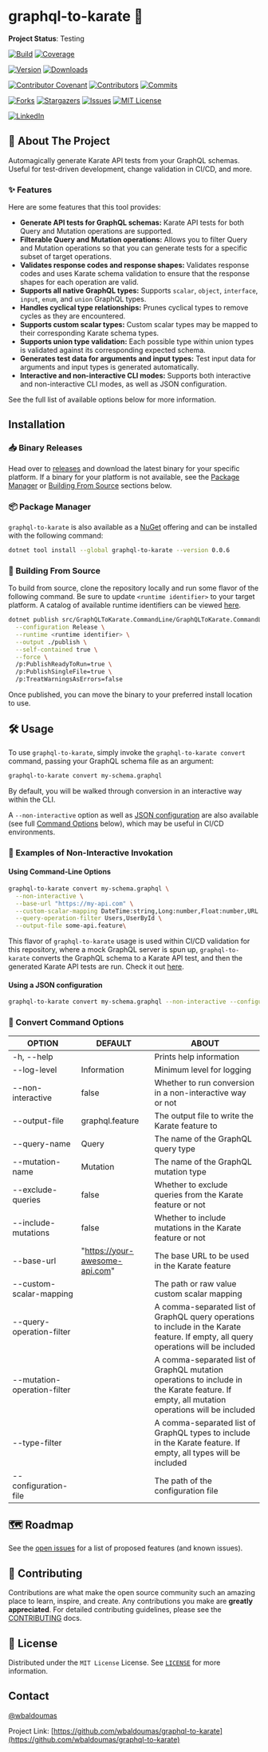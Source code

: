 # graphql-to-karate 🚀

**Project Status**: Testing

[![Build][github-checks-shield]][github-checks-url]
[![Coverage][coverage-shield]][coverage-url]

[![Version][nuget-version-shield]][nuget-url]
[![Downloads][nuget-downloads-shield]][nuget-url]

[![Contributor Covenant][contributor-covenant-shield]][contributor-covenant-url]
[![Contributors][contributors-shield]][contributors-url]
[![Commits][last-commit-shield]][last-commit-url]

[![Forks][forks-shield]][forks-url]
[![Stargazers][stars-shield]][stars-url]
[![Issues][issues-shield]][issues-url]
[![MIT License][license-shield]][license-url]

[![LinkedIn][linkedin-shield]][linkedin-url]

## 🎯 About The Project

Automagically generate Karate API tests from your GraphQL schemas. Useful for test-driven development, change validation in CI/CD, and more.


### ✨ Features

Here are some features that this tool provides:

- **Generate API tests for GraphQL schemas:** Karate API tests for both Query and Mutation operations are supported.
- **Filterable Query and Mutation operations:** Allows you to filter Query and Mutation operations so that you can generate tests for a specific subset of target operations.
- **Validates response codes and response shapes:** Validates response codes and uses Karate schema validation to ensure that the response shapes for each operation are valid.
- **Supports all native GraphQL types:** Supports `scalar`, `object`, `interface`, `input`, `enum`, and `union` GraphQL types.
- **Handles cyclical type relationships:** Prunes cyclical types to remove cycles as they are encountered.
- **Supports custom scalar types:** Custom scalar types may be mapped to their corresponding Karate schema types.
- **Supports union type validation:** Each possible type within union types is validated against its corresponding expected schema.
- **Generates test data for arguments and input types:** Test input data for arguments and input types is generated automatically.
- **Interactive and non-interactive CLI modes:** Supports both interactive and non-interactive CLI modes, as well as JSON configuration.

See the full list of available options below for more information.

## Installation

### 📥 Binary Releases

Head over to [releases](https://github.com/wbaldoumas/graphql-to-karate/releases) and download the latest binary for your specific platform. If a binary for your platform is not available, see the [Package Manager](#-package-manager) or [Building From Source](#-building-from-source) sections below.

### 📦 Package Manager

`graphql-to-karate` is also available as a [NuGet](https://www.nuget.org/packages/graphql-to-karate) offering and can be installed with the following command:

```sh
dotnet tool install --global graphql-to-karate --version 0.0.6
```

### 🔨 Building From Source

To build from source, clone the repository locally and run some flavor of the following command. Be sure to update `<runtime identifier>` to your target platform. A catalog of available runtime identifiers can be viewed [here](https://learn.microsoft.com/en-us/dotnet/core/rid-catalog).

```sh
dotnet publish src/GraphQLToKarate.CommandLine/GraphQLToKarate.CommandLine.csproj \
  --configuration Release \
  --runtime <runtime identifier> \
  --output ./publish \
  --self-contained true \
  --force \
  /p:PublishReadyToRun=true \
  /p:PublishSingleFile=true \
  /p:TreatWarningsAsErrors=false
```

Once published, you can move the binary to your preferred install location to use.

## 🛠️ Usage

To use `graphql-to-karate`, simply invoke the `graphql-to-karate convert` command, passing your GraphQL schema file as an argument:

```sh
graphql-to-karate convert my-schema.graphql
```

By default, you will be walked through conversion in an interactive way within the CLI.

A `--non-interactive` option as well as [JSON configuration](https://github.com/wbaldoumas/graphql-to-karate/blob/main/configuration/schema/v1/schema.json) are also available (see full [Command Options](#-convert-command-options) below), which may be useful in CI/CD environments.

### 📖 Examples of Non-Interactive Invokation

#### Using Command-Line Options

```sh
graphql-to-karate convert my-schema.graphql \
  --non-interactive \
  --base-url "https://my-api.com" \
  --custom-scalar-mapping DateTime:string,Long:number,Float:number,URL:string \
  --query-operation-filter Users,UserById \
  --output-file some-api.feature\
```

This flavor of `graphql-to-karate` usage is used within CI/CD validation for this repository, where a mock GraphQL server is spun up, `graphql-to-karate` converts the GraphQL schema to a Karate API test, and then the generated Karate API tests are run. Check it out [here](https://github.com/wbaldoumas/graphql-to-karate/blob/main/.github/workflows/integration-test.yml).

#### Using a JSON configuration

```sh
graphql-to-karate convert my-schema.graphql --non-interactive --configuration-file config.json
```

### 📝 Convert Command Options

| OPTION                      | DEFAULT                        | ABOUT                                                                                                                                      |
|-----------------------------|--------------------------------|--------------------------------------------------------------------------------------------------------------------------------------------|
| -h, --help                  |                                | Prints help information                                                                                                                    |
| --log-level                 | Information                    | Minimum level for logging                                                                                                                  |
| --non-interactive           | false                          | Whether to run conversion in a non-interactive way or not                                                                                  |
| --output-file               | graphql.feature                | The output file to write the Karate feature to                                                                                             |
| --query-name                | Query                          | The name of the GraphQL query type                                                                                                         |
| --mutation-name             | Mutation                       | The name of the GraphQL mutation type                                                                                                      |
| --exclude-queries           | false                          | Whether to exclude queries from the Karate feature or not                                                                                  |
| --include-mutations         | false                          | Whether to include mutations in the Karate feature or not                                                                                  |
| --base-url                  | "https://your-awesome-api.com" | The base URL to be used in the Karate feature                                                                                              |
| --custom-scalar-mapping     |                                | The path or raw value custom scalar mapping                                                                                                |
| --query-operation-filter    |                                | A comma-separated list of GraphQL query operations to include in the Karate feature. If empty, all query operations will be included       |
| --mutation-operation-filter |                                | A comma-separated list of GraphQL mutation operations to include in the Karate feature. If empty, all mutation operations will be included |
| --type-filter               |                                | A comma-separated list of GraphQL types to include in the Karate feature. If empty, all types will be included                             |
| --configuration-file        |                                | The path of the configuration file                                                                                                         |

## 🗺️ Roadmap

See the [open issues](https://github.com/wbaldoumas/graphql-to-karate/issues) for a list of proposed features (and known issues).

## 🤝 Contributing

Contributions are what make the open source community such an amazing place to learn, inspire, and create. Any contributions you make are **greatly appreciated**. For detailed contributing guidelines, please see the [CONTRIBUTING](https://github.com/wbaldoumas/graphql-to-karate/blob/main/CONTRIBUTING.md) docs.

## 📜 License

Distributed under the `MIT License` License. See [`LICENSE`](https://github.com/wbaldoumas/graphql-to-karate/blob/main/LICENSE) for more information.

## Contact

[@wbaldoumas](https://github.com/wbaldoumas)

Project Link: [https://github.com/wbaldoumas/graphql-to-karate](https://github.com/wbaldoumas/graphql-to-karate)

<!-- MARKDOWN LINKS & IMAGES -->
<!-- https://www.markdownguide.org/basic-syntax/#reference-style-links -->
[contributors-shield]: https://img.shields.io/github/contributors/wbaldoumas/graphql-to-karate.svg?style=for-the-badge
[contributors-url]: https://github.com/wbaldoumas/graphql-to-karate/graphs/contributors
[contributor-covenant-shield]: https://img.shields.io/badge/Contributor%20Covenant-2.1-4baaaa.svg?style=for-the-badge
[contributor-covenant-url]: https://github.com/wbaldoumas/graphql-to-karate/blob/main/CODE_OF_CONDUCT.md
[forks-shield]: https://img.shields.io/github/forks/wbaldoumas/graphql-to-karate.svg?style=for-the-badge
[forks-url]: https://github.com/wbaldoumas/graphql-to-karate/network/members
[stars-shield]: https://img.shields.io/github/stars/wbaldoumas/graphql-to-karate.svg?style=for-the-badge
[stars-url]: https://github.com/wbaldoumas/graphql-to-karate/stargazers
[issues-shield]: https://img.shields.io/github/issues/wbaldoumas/graphql-to-karate.svg?style=for-the-badge
[issues-url]: https://github.com/wbaldoumas/graphql-to-karate/issues
[license-shield]: https://img.shields.io/github/license/wbaldoumas/graphql-to-karate.svg?style=for-the-badge
[license-url]: https://github.com/wbaldoumas/graphql-to-karate/blob/main/LICENSE
[linkedin-shield]: https://img.shields.io/badge/-LinkedIn-black.svg?style=for-the-badge&logo=linkedin&colorB=555
[linkedin-url]: https://linkedin.com/in/williambaldoumas
[coverage-shield]: https://img.shields.io/codecov/c/github/wbaldoumas/graphql-to-karate?style=for-the-badge
[coverage-url]: https://app.codecov.io/gh/wbaldoumas/graphql-to-karate/branch/main
[last-commit-shield]: https://img.shields.io/github/last-commit/wbaldoumas/graphql-to-karate?style=for-the-badge
[last-commit-url]: https://github.com/wbaldoumas/graphql-to-karate/commits/main
[github-checks-shield]: https://img.shields.io/github/actions/workflow/status/wbaldoumas/graphql-to-karate/test.yml?style=for-the-badge
[github-checks-url]: https://github.com/wbaldoumas/graphql-to-karate/actions
[nuget-version-shield]: https://img.shields.io/nuget/v/graphql-to-karate?style=for-the-badge
[nuget-downloads-shield]: https://img.shields.io/nuget/dt/graphql-to-karate?style=for-the-badge
[nuget-url]: https://www.nuget.org/packages/graphql-to-karate/
